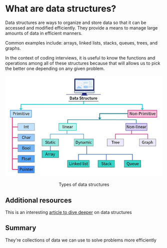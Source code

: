 # What are data structures?

Data structures are ways to organize and store data so that it can be accessed and modified efficiently. They provide a means to manage large amounts of data in efficient manners.

Common examples include: arrays, linked lists, stacks, queues, trees, and graphs.

In the context of coding interviews, it is useful to know the functions and operations among all of these structures because that will allows us to pick the better one depending on any given problem.

![alt text](media/data-structure-types.png)
<center>Types of data structures</center>

## Additional resources
This is an interesting  [article to dive deeper](https://python.plainenglish.io/understanding-python-data-structures-from-basics-to-advanced-7cf84212a373) on data structures

## Summary
They're collections of data we can use to solve problems more efficiently